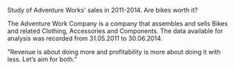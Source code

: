 Study of Adventure Works' sales in 2011-2014. Are bikes worth it?

The Adventure Work Company is a company that assembles and sells Bikes and related Clothing, Accessories and Components.
The data available for analysis was recorded from 31.05.2011 to 30.06.2014.

"Revenue is about doing more and profitability is more about doing it with less. Let’s aim for both.​”

